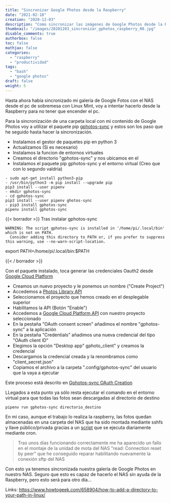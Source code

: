 ```yaml
---
title: "Sincronizar Google Photos desde la Raspberry"
date: "2021-02-18"
creation: "2020-12-03"
description: "Como sincronizar las imágenes de Google Photos desde la Raspberry"
thumbnail: "/images/20201203_sincronizar_gphotos_raspberry_00.jpg"
disable_comments: true
authorbox: false
toc: false
mathjax: false
categories:
  - "raspberry"
  - "productividad"
tags:
  - "bash"
  - "google photos"
draft: false
weight: 5
---
```

Hasta ahora había sincronizado mi galería de Google Fotos con el NAS desde el pc de sobremesa con Linux Mint, voy a intentar hacerlo desde la Raspberry para no tener que encender el pc.
<!--more-->
Para la sincronización de una carpeta local con mi contenido de Google Photos voy a utilizar el paquete pip [gphotos-sync] y estos son los paso que he seguido hasta hacer la sincronización.

* Instalamos el gestor de paquetes pip en python 3
* Actualizamos (Si es necesario)
* Instalamos la funcion de entornos virtuales
* Creamos el directorio "gphotos-sync" y nos ubicamos en el
* Instalamos el paquete pip gphotos-sync y el entorno virtual (Creo que con lo segundo valdría)

```
- sudo apt-get install python3-pip
- /usr/bin/python3 -m pip install --upgrade pip
pip3 install --user pipenv 
- mkdir gphotos-sync 
- cd gphotos-sync
pip3 install --user pipenv ghotos-sync 
- pip3 install gphotos-sync
pipenv install gphotos-sync
```

{{< borrador >}}
Tras instalar gphotos-sync
```
WARNING: The script gphotos-sync is installed in '/home/pi/.local/bin' which is not on PATH.
  Consider adding this directory to PATH or, if you prefer to suppress this warning, use --no-warn-script-location.

```


export PATH=/home/pi/.local/bin:$PATH

{{< / borrador >}}

Con el paquete instalado, toca generar las credenciales Oauth2 desde [Google Cloud Platform]

* Creamos un nuevo proyecto y le ponemos un nombre ("Create Project")
* Accedemos a [Photos Library API]
* Seleccionamos el proyecto que hemos creado en el desplegable superior
* Habilitamos la API (Botón "Enable")
* Accedemos a [Google Cloud Platform API] con nuestro proyecto seleccionado
* En la pestaña "OAuth consent screen" añadimos el nombre "gphotos-sync" a la aplicación
* En la pestaña "Credentials" añadimos una nueva credencial del tipo "OAuth client ID"
* Elegimos la opción "Desktop app" gphoto_client" y creamos la credencial
* Descargamos la credencial creada y la renombramos como "client_secret.json"
* Copiamos el archivo a la carpeta ".config/gphotos-sync" del usuario que la vaya a ejecutar

Este proceso está descrito en [Gphotos-sync OAuth Creation]

LLegados a esta punto ya sólo resta ejecutar el comando en el entorno virtual para que todas las fotos sean descargadas al directorio de destino

```
pipenv run gphotos-sync directorio_destino
```

En mi caso, aunque el trabajo lo realiza la raspberry, las fotos quedan almacenadas en una carpeta del NAS que ha sido montada mediante sshfs y llave público/privada gracias a un [script] que se ejecuta diariamente mediante cron.

> Tras unos días funcionando correctamente me ha aparecido un fallo en el montaje de la unidad de mota del NAS "read: Connection reset by peer" que he conseguido reparar habilitando nuevamente la conexión sftp del NAS

Con esto ya tenemos sincronizada nuestra galería de Google Photos en nuestro NAS. Seguro que esto es capaz de hacerlo el NAS sin ayuda de la Raspberry, pero esto será para otro día...

Links:
https://www.howtogeek.com/658904/how-to-add-a-directory-to-your-path-in-linux/

[Google Cloud Platform]: https://console.cloud.google.com/cloud-resource-manager
[Google Cloud Platform API]: https://console.cloud.google.com/apis/dashboard
[gphotos-sync]: https://pypi.org/project/gphotos-sync/
[Gphotos-sync OAuth Creation]: https://docs.google.com/document/d/1ck1679H8ifmZ_4eVbDeD_-jezIcZ-j6MlaNaeQiz7y0/edit?usp=sharing 
[Photos Library API]: https://console.cloud.google.com/marketplace/product/google/photoslibrary.googleapis.com
[script]: https://github.com/sherlockes/SherloScripts/blob/master/bash/gphotos-sync.sh


[Image-01]: /images/20201203_sincronizar_gphotos_raspberry_01.jpg
